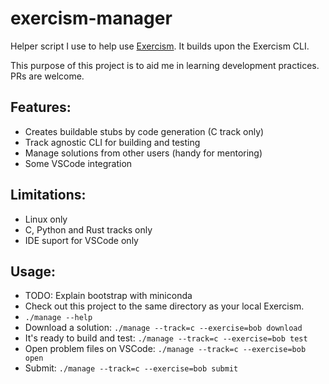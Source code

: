 # exercism-manager

Helper script I use to help use [Exercism](https://exercism.org/). It builds upon the Exercism CLI.

This purpose of this project is to aid me in learning development practices. PRs are welcome.

## Features:

- Creates buildable stubs by code generation (C track only)
- Track agnostic CLI for building and testing
- Manage solutions from other users (handy for mentoring)
- Some VSCode integration

## Limitations:

- Linux only
- C, Python and Rust tracks only
- IDE suport for VSCode only

## Usage:

- TODO: Explain bootstrap with miniconda
- Check out this project to the same directory as your local Exercism.
- `./manage --help`
- Download a solution: `./manage --track=c --exercise=bob download`
- It's ready to build and test: `./manage --track=c --exercise=bob test`
- Open problem files on VSCode: `./manage --track=c --exercise=bob open`
- Submit: `./manage --track=c --exercise=bob submit`
